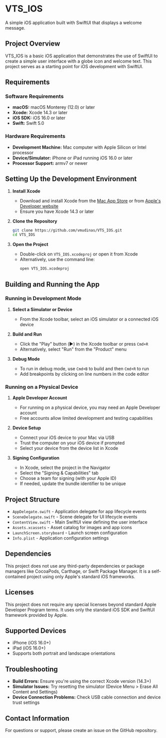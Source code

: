 # VTS_IOS

A simple iOS application built with SwiftUI that displays a welcome message.

## Project Overview

VTS_IOS is a basic iOS application that demonstrates the use of SwiftUI to create a simple user interface with a globe icon and welcome text. This project serves as a starting point for iOS development with SwiftUI.

## Requirements

### Software Requirements
- **macOS:** macOS Monterey (12.0) or later
- **Xcode:** Xcode 14.3 or later
- **iOS SDK:** iOS 16.0 or later
- **Swift:** Swift 5.0

### Hardware Requirements
- **Development Machine:** Mac computer with Apple Silicon or Intel processor
- **Device/Simulator:** iPhone or iPad running iOS 16.0 or later
- **Processor Support:** armv7 or newer

## Setting Up the Development Environment

1. **Install Xcode**
   - Download and install Xcode from the [Mac App Store](https://apps.apple.com/us/app/xcode/id497799835?mt=12) or from [Apple's Developer website](https://developer.apple.com/xcode/)
   - Ensure you have Xcode 14.3 or later

2. **Clone the Repository**
   ```bash
   git clone https://github.com/vmudinas/VTS_IOS.git
   cd VTS_IOS
   ```

3. **Open the Project**
   - Double-click on `VTS_IOS.xcodeproj` or open it from Xcode
   - Alternatively, use the command line:
     ```bash
     open VTS_IOS.xcodeproj
     ```

## Building and Running the App

### Running in Development Mode

1. **Select a Simulator or Device**
   - From the Xcode toolbar, select an iOS simulator or a connected iOS device

2. **Build and Run**
   - Click the "Play" button (▶️) in the Xcode toolbar or press `Cmd+R`
   - Alternatively, select "Run" from the "Product" menu

3. **Debug Mode**
   - To run in debug mode, use `Cmd+B` to build and then `Cmd+R` to run
   - Add breakpoints by clicking on line numbers in the code editor

### Running on a Physical Device

1. **Apple Developer Account**
   - For running on a physical device, you may need an Apple Developer account
   - Free accounts allow limited development and testing capabilities

2. **Device Setup**
   - Connect your iOS device to your Mac via USB
   - Trust the computer on your iOS device if prompted
   - Select your device from the device list in Xcode

3. **Signing Configuration**
   - In Xcode, select the project in the Navigator
   - Select the "Signing & Capabilities" tab
   - Choose a team for signing (with your Apple ID)
   - If needed, update the bundle identifier to be unique

## Project Structure

- `AppDelegate.swift` - Application delegate for app lifecycle events
- `SceneDelegate.swift` - Scene delegate for UI lifecycle events
- `ContentView.swift` - Main SwiftUI view defining the user interface
- `Assets.xcassets` - Asset catalog for images and app icons
- `LaunchScreen.storyboard` - Launch screen configuration
- `Info.plist` - Application configuration settings

## Dependencies

This project does not use any third-party dependencies or package managers like CocoaPods, Carthage, or Swift Package Manager. It is a self-contained project using only Apple's standard iOS frameworks.

## Licenses

This project does not require any special licenses beyond standard Apple Developer Program terms. It uses only the standard iOS SDK and SwiftUI framework provided by Apple.

## Supported Devices

- iPhone (iOS 16.0+)
- iPad (iOS 16.0+)
- Supports both portrait and landscape orientations

## Troubleshooting

- **Build Errors:** Ensure you're using the correct Xcode version (14.3+)
- **Simulator Issues:** Try resetting the simulator (Device Menu > Erase All Content and Settings)
- **Device Connection Problems:** Check USB cable connection and device trust settings

## Contact Information

For questions or support, please create an issue on the GitHub repository.
